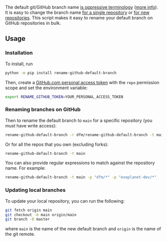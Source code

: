The default git/GitHub branch name [is oppressive terminology](https://tools.ietf.org/id/draft-knodel-terminology-00.html#rfc.section.1.1) ([more info](https://mail.gnome.org/archives/desktop-devel-list/2019-May/msg00066.html)).
It is easy to change the branch name [for a single repository](https://www.hanselman.com/blog/EasilyRenameYourGitDefaultBranchFromMasterToMain.aspx) or [for new repositories](https://leigh.net.au/writing/git-init-main/).
This script makes it easy to rename your default branch on GitHub repositories in bulk.

## Usage

### Installation

To install, run

```bash
python -m pip install rename-github-default-branch
```

Then, create a [GitHub.com personal access token](https://github.com/settings/tokens) with the `repo` permission scope and set the environment variable:

```bash
export RENAME_GITHUB_TOKEN=YOUR_PERSONAL_ACCESS_TOKEN
```

### Renaming branches on GitHub

Then to rename the default branch to `main` for a specific repository (you must have write access):

```bash
rename-github-default-branch -r dfm/rename-github-default-branch -t main
```

Or for all the repos that you own (excluding forks):

```bash
rename-github-default-branch -t main
```

You can also provide regular expressions to match against the repository name. For example:

```bash
rename-github-default-branch -t main -p "dfm/*" -p "exoplanet-dev/*"
```

### Updating local branches

To update your local repository, you can run the following:

```bash
git fetch origin main
git checkout -b main origin/main
git branch -D master
```

where `main` is the name of the new default branch and `origin` is the name of the git remote.

